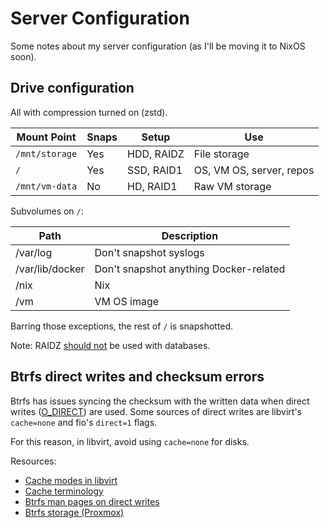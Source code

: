# Server Configuration

Some notes about my server configuration (as I'll be moving it to NixOS soon).

## Drive configuration

All with compression turned on (zstd).

| Mount Point    | Snaps | Setup      | Use                      |
| -------------- | ----- | ---------- | ------------------------ |
| `/mnt/storage` | Yes   | HDD, RAIDZ | File storage             |
| `/`            | Yes   | SSD, RAID1 | OS, VM OS, server, repos |
| `/mnt/vm-data` | No    | HD, RAID1  | Raw VM storage           |

Subvolumes on `/`:

| Path            | Description                            |
| --------------- | -------------------------------------- |
| /var/log        | Don't snapshot syslogs                 |
| /var/lib/docker | Don't snapshot anything Docker-related |
| /nix            | Nix                                    |
| /vm             | VM OS image                            |

Barring those exceptions, the rest of `/` is snapshotted.

Note: RAIDZ [should not][raidz-database] be used with databases.

## Btrfs direct writes and checksum errors

Btrfs has issues syncing the checksum with the written data when direct writes ([O_DIRECT]) are used. Some sources of direct writes are libvirt's `cache=none` and fio's `direct=1` flags.

For this reason, in libvirt, avoid using `cache=none` for disks.

Resources:

- [Cache modes in libvirt]
- [Cache terminology]
- [Btrfs man pages on direct writes][btrfs-checksum]
- [Btrfs storage (Proxmox)][proxmox-btrfs]

[O_DIRECT]: https://man7.org/linux/man-pages/man2/open.2.html
[btrfs-checksum]: https://btrfs.readthedocs.io/en/latest/btrfs-man5.html#checksum-algorithms
[proxmox-btrfs]: https://pve.proxmox.com/wiki/Storage:_BTRFS
[raidz-database]: https://old.reddit.com/r/zfs/comments/shwtbm/deleted_by_user/hvda4wk/
[Cache modes in libvirt]: https://pve.proxmox.com/wiki/Performance_Tweaks#Disk_Cache
[Cache terminology]: https://forum.huawei.com/enterprise/intl/en/thread/differences-between-disk-cache-write-through-and-write-back/667215004455288832?blogId=667215004455288832
